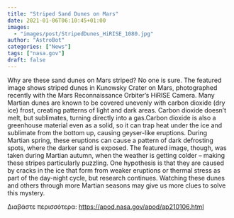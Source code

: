 ```yaml
---
title: "Striped Sand Dunes on Mars"
date: 2021-01-06T06:10:45+01:00
images:
  - "images/post/StripedDunes_HiRISE_1080.jpg"
author: "AstroBot"
categories: ["News"]
tags: ["nasa.gov"]
draft: false
---
```


Why are these sand dunes on Mars striped? No one is sure. The featured image shows striped dunes in Kunowsky Crater on Mars, photographed recently with the Mars Reconnaissance Orbiter’s HiRISE Camera. Many Martian dunes are known to be covered unevenly with carbon dioxide (dry ice) frost, creating patterns of light and dark areas. Carbon dioxide doesn’t melt, but sublimates, turning directly into a gas.Carbon dioxide is also a greenhouse material even as a solid, so it can trap heat under the ice and sublimate from the bottom up, causing geyser-like eruptions. During Martian spring, these eruptions can cause a pattern of dark defrosting spots, where the darker sand is exposed. The featured image, though, was taken during Martian autumn, when the weather is getting colder – making these stripes particularly puzzling. One hypothesis is that they are caused by cracks in the ice that form from weaker eruptions or thermal stress as part of the day-night cycle, but research continues. Watching these dunes and others through more Martian seasons may give us more clues to solve this mystery.

Διαβάστε περισσότερα: https://apod.nasa.gov/apod/ap210106.html
